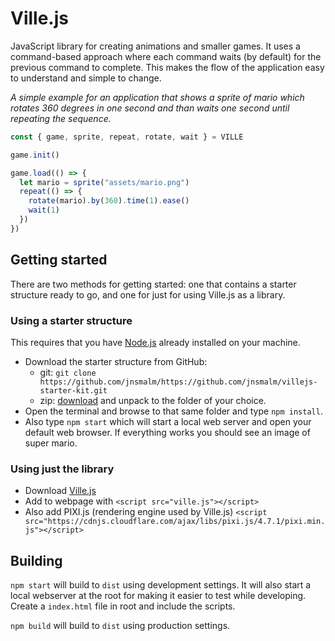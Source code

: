 # Ville.js

JavaScript library for creating animations and smaller games. It uses a 
command-based approach where each command waits (by default) for the previous
command to complete. This makes the flow of the application easy to understand
and simple to change.

*A simple example for an application that shows a sprite of mario which rotates
360 degrees in one second and than waits one second until repeating the sequence.*

```javascript
const { game, sprite, repeat, rotate, wait } = VILLE

game.init()

game.load(() => {
  let mario = sprite("assets/mario.png")
  repeat(() => {
    rotate(mario).by(360).time(1).ease()
    wait(1)
  })
})
```

## Getting started

There are two methods for getting started: one that contains a starter structure
ready to go, and one for just for using Ville.js as a library.

### Using a starter structure

This requires that you have [Node.js](http://nodejs.org) already installed on
your machine.

* Download the starter structure from GitHub:
  - git: `git clone https://github.com/jnsmalm/https://github.com/jnsmalm/villejs-starter-kit.git`
  - zip: [download](https://github.com/jnsmalm/villejs-template/archive/master.zip)
  and unpack to the folder of your choice.
* Open the terminal and browse to that same folder and type `npm install`.
* Also type `npm start` which will start a local web server and open your
default web browser. If everything works you should see an image of super mario.

### Using just the library

* Download [Ville.js](https://github.com/jnsmalm/villejs/releases/latest)
* Add to webpage with `<script src="ville.js"></script>`
* Also add PIXI.js (rendering engine used by Ville.js) `<script src="https://cdnjs.cloudflare.com/ajax/libs/pixi.js/4.7.1/pixi.min.js"></script>`

## Building

`npm start` will build to `dist` using development settings. It will also start 
a local webserver at the root for making it easier to test while developing. 
Create a `index.html` file in root and include the scripts.

`npm build` will build to `dist` using production settings.